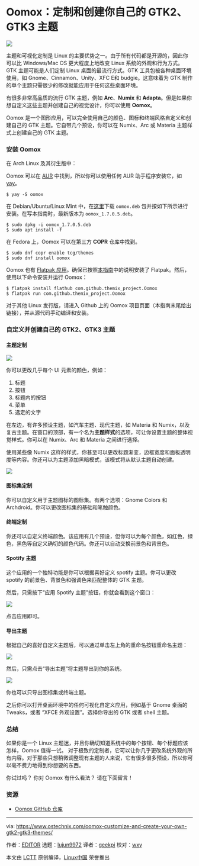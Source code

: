 [#]: collector: (lujun9972)
[#]: translator: (geekpi)
[#]: reviewer: (wxy)
[#]: publisher: (wxy)
[#]: url: (https://linux.cn/article-10683-1.html)
[#]: subject: (Oomox – Customize And Create Your Own GTK2, GTK3 Themes)
[#]: via: (https://www.ostechnix.com/oomox-customize-and-create-your-own-gtk2-gtk3-themes/)
[#]: author: (EDITOR https://www.ostechnix.com/author/editor/)

Oomox：定制和创建你自己的 GTK2、GTK3 主题
======

![](https://www.ostechnix.com/wp-content/uploads/2018/10/Oomox-720x340.png)

主题和可视化定制是 Linux 的主要优势之一。由于所有代码都是开源的，因此你可以比 Windows/Mac OS 更大程度上地改变 Linux 系统的外观和行为方式。GTK 主题可能是人们定制 Linux 桌面的最流行方式。GTK 工具包被各种桌面环境使用，如 Gnome、Cinnamon、Unity、XFC E和 budgie。这意味着为 GTK 制作的单个主题只需很少的修改就能应用于任何这些桌面环境。

有很多非常高品质的流行 GTK 主题，例如 **Arc**、**Numix** 和 **Adapta**。但是如果你想自定义这些主题并创建自己的视觉设计，你可以使用 **Oomox**。

Oomox 是一个图形应用，可以完全使用自己的颜色、图标和终端风格自定义和创建自己的 GTK 主题。它自带几个预设，你可以在 Numix、Arc 或 Materia 主题样式上创建自己的 GTK 主题。

### 安装 Oomox

在 Arch Linux 及其衍生版中：

Oomox 可以在 [AUR][1] 中找到，所以你可以使用任何 AUR 助手程序安装它，如 [yay][2]。

```
$ yay -S oomox
```

在 Debian/Ubuntu/Linux Mint 中，在[这里][3]下载 `oomox.deb` 包并按如下所示进行安装。在写本指南时，最新版本为 `oomox_1.7.0.5.deb`。

```
$ sudo dpkg -i oomox_1.7.0.5.deb
$ sudo apt install -f
```

在 Fedora 上，Oomox 可以在第三方 **COPR** 仓库中找到。

```
$ sudo dnf copr enable tcg/themes
$ sudo dnf install oomox
```

Oomox 也有 [Flatpak 应用][4]。确保已按照[本指南][5]中的说明安装了 Flatpak。然后，使用以下命令安装并运行 Oomox：

```
$ flatpak install flathub com.github.themix_project.Oomox
$ flatpak run com.github.themix_project.Oomox
```

对于其他 Linux 发行版，请进入 Github 上的 Oomox 项目页面（本指南末尾给出链接），并从源代码手动编译和安装。

### 自定义并创建自己的 GTK2、GTK3 主题

#### 主题定制

![](https://www.ostechnix.com/wp-content/uploads/2018/10/Oomox-1-1.png)

你可以更改几乎每个 UI 元素的颜色，例如：

1. 标题
2. 按钮
3. 标题内的按钮
4. 菜单
5. 选定的文字

在左边，有许多预设主题，如汽车主题、现代主题，如 Materia 和 Numix，以及复古主题。在窗口的顶部，有一个名为**主题样式**的选项，可让你设置主题的整体视觉样式。你可以在 Numix、Arc 和 Materia 之间进行选择。

使用某些像 Numix 这样的样式，你甚至可以更改标题渐变，边框宽度和面板透明度等内容。你还可以为主题添加黑暗模式，该模式将从默认主题自动创建。

![](https://www.ostechnix.com/wp-content/uploads/2018/10/Oomox-2.png)

#### 图标集定制

你可以自定义用于主题图标的图标集。有两个选项：Gnome Colors 和 Archdroid。你可以更改图标集的基础和笔触颜色。

#### 终端定制

你还可以自定义终端颜色。该应用有几个预设，但你可以为每个颜色，如红色，绿色，黑色等自定义确切的颜色代码。你还可以自动交换前景色和背景色。

#### Spotify 主题

这个应用的一个独特功能是你可以根据喜好定义 spotify 主题。你可以更改 spotify 的前景色、背景色和强调色来匹配整体的 GTK 主题。

然后，只需按下“应用 Spotify 主题”按钮，你就会看到这个窗口：

![](https://www.ostechnix.com/wp-content/uploads/2018/10/Oomox-3.png)

点击应用即可。

#### 导出主题

根据自己的喜好自定义主题后，可以通过单击左上角的重命名按钮重命名主题：

![](https://www.ostechnix.com/wp-content/uploads/2018/10/Oomox-4.png)

然后，只需点击“导出主题”将主题导出到你的系统。

![](https://www.ostechnix.com/wp-content/uploads/2018/10/Oomox-5.png)

你也可以只导出图标集或终端主题。

之后你可以打开桌面环境中的任何可视化自定义应用，例如基于 Gnome 桌面的 Tweaks，或者 “XFCE 外观设置”。选择你导出的 GTK 或者 shell 主题。

### 总结

如果你是一个 Linux 主题迷，并且你确切知道系统中的每个按钮、每个标题应该怎样，Oomox 值得一试。 对于极致的定制者，它可以让你几乎更改系统外观的所有内容。对于那些只想稍微调整现有主题的人来说，它有很多很多预设，所以你可以毫不费力地得到你想要的东西。

你试过吗？ 你对 Oomox 有什么看法？ 请在下面留言！

### 资源

- [Oomox GitHub 仓库](https://github.com/themix-project/oomox)

--------------------------------------------------------------------------------

via: https://www.ostechnix.com/oomox-customize-and-create-your-own-gtk2-gtk3-themes/

作者：[EDITOR][a]
选题：[lujun9972](https://github.com/lujun9972)
译者：[geekpi](https://github.com/geekpi)
校对：[wxy](https://github.com/wxy)

本文由 [LCTT](https://github.com/LCTT/TranslateProject) 原创编译，[Linux中国](https://linux.cn/) 荣誉推出

[a]: https://www.ostechnix.com/author/editor/
[1]: https://aur.archlinux.org/packages/oomox/
[2]: https://www.ostechnix.com/yay-found-yet-another-reliable-aur-helper/
[3]: https://github.com/themix-project/oomox/releases
[4]: https://flathub.org/apps/details/com.github.themix_project.Oomox
[5]: https://www.ostechnix.com/flatpak-new-framework-desktop-applications-linux/
